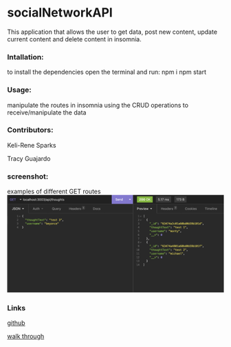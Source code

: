 # socialNetworkAPI

This application that allows the user to get data, post new content, update current content and delete content in insomnia.
### Intallation:
to install the dependencies open the terminal and run:
npm i 
npm start
### Usage:
manipulate the routes in insomnia using the CRUD operations to receive/manipulate the data
### Contributors:
Keli-Rene Sparks

Tracy Guajardo
### screenshot:
examples of different GET routes
![](screenshot/screenshot.png)
### Links
[github](https://github.com/mmontoya1112/ecommerce-backend)

[walk through](https://drive.google.com/file/d/1rRWMWWUZwEeTszfH9R9jCjZ1j71nLmBd/view)